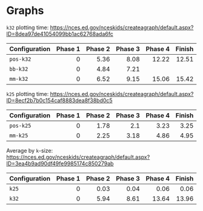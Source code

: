 # Graphs

`k32` plotting time: https://nces.ed.gov/nceskids/createagraph/default.aspx?ID=8dea97de41054099bb1ac62768ada6fc

| Configuration | Phase 1 | Phase 2 | Phase 3 | Phase 4 | Finish |
| --- | ---: | ---: | ---: | ---: | ---: |
| `pos-k32` | 0 | 5.36 | 8.08 | 12.22 | 12.51 |
| `bb-k32` | 0 | 4.84 | 7.21 |  |  |
| `mm-k32` | 0 | 6.52 | 9.15 | 15.06 | 15.42 |

`k25` plotting time: https://nces.ed.gov/nceskids/createagraph/default.aspx?ID=8ecf2b7b0c154caf8883dea8f38bd0c5

| Configuration | Phase 1 | Phase 2 | Phase 3 | Phase 4 | Finish |
| --- | ---: | ---: | ---: | ---: | ---: |
| `pos-k25` | 0 | 1.78 | 2.1 | 3.23 | 3.25 |
| `mm-k25` | 0 | 2.25 | 3.18 | 4.86 | 4.95 |

Average by `k`-size: https://nces.ed.gov/nceskids/createagraph/default.aspx?ID=3ea4b9ad90df49fe9985174c850279ab

| Configuration | Phase 1 | Phase 2 | Phase 3 | Phase 4 | Finish |
| --- | ---: | ---: | ---: | ---: | ---: |
| `k25` | 0 | 0.03 | 0.04 | 0.06 | 0.06 |
| `k32` | 0 | 5.94 | 8.61 | 13.64 | 13.96 |

